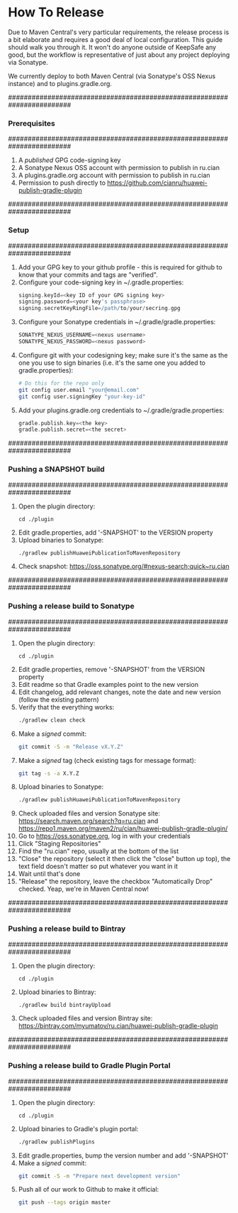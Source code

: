 How To Release
==============

Due to Maven Central's very particular requirements, the release process is a bit
elaborate and requires a good deal of local configuration.  This guide should walk
you through it.  It won't do anyone outside of KeepSafe any good, but the workflow
is representative of just about any project deploying via Sonatype.

We currently deploy to both Maven Central (via Sonatype's OSS Nexus instance) and to
plugins.gradle.org.

########################################################################
### Prerequisites
########################################################################

1. A *published* GPG code-signing key
1. A Sonatype Nexus OSS account with permission to publish in ru.cian
1. A plugins.gradle.org account with permission to publish in ru.cian
1. Permission to push directly to https://github.com/cianru/huawei-publish-gradle-plugin

########################################################################
### Setup
########################################################################

1. Add your GPG key to your github profile - this is required
   for github to know that your commits and tags are "verified".
1. Configure your code-signing key in ~/.gradle.properties:
   ```gradle
   signing.keyId=<key ID of your GPG signing key>
   signing.password=<your key's passphrase>
   signing.secretKeyRingFile=/path/to/your/secring.gpg
   ```
1. Configure your Sonatype credentials in ~/.gradle/gradle.properties:
   ```gradle
   SONATYPE_NEXUS_USERNAME=<nexus username>
   SONATYPE_NEXUS_PASSWORD=<nexus password>
   ```
1. Configure git with your codesigning key; make sure it's the same as the one
   you use to sign binaries (i.e. it's the same one you added to gradle.properties):
   ```bash
   # Do this for the repo only
   git config user.email "your@email.com"
   git config user.signingKey "your-key-id"
   ```
1. Add your plugins.gradle.org credentials to ~/.gradle/gradle.properties:
   ```gradle
   gradle.publish.key=<the key>
   gradle.publish.secret=<the secret>
   ```
########################################################################
### Pushing a SNAPSHOT build
########################################################################
1. Open the plugin directory:
    ```
    cd ./plugin
    ```
1. Edit gradle.properties, add '-SNAPSHOT' to the VERSION property
1. Upload binaries to Sonatype:
   ```bash
   ./gradlew publishHuaweiPublicationToMavenRepository
   ```
1. Check snapshot: https://oss.sonatype.org/#nexus-search;quick~ru.cian

########################################################################
### Pushing a release build to Sonatype
########################################################################
1. Open the plugin directory:
    ```
    cd ./plugin
    ```
1. Edit gradle.properties, remove '-SNAPSHOT' from the VERSION property
1. Edit readme so that Gradle examples point to the new version
1. Edit changelog, add relevant changes, note the date and new version (follow the existing pattern)
1. Verify that the everything works:
   ```bash
   ./gradlew clean check
   ```
1. Make a *signed* commit:
   ```bash
   git commit -S -m "Release vX.Y.Z"
   ``` 
1. Make a *signed* tag (check existing tags for message format):
   ```bash
   git tag -s -a X.Y.Z
   ```
1. Upload binaries to Sonatype:
   ```bash
   ./gradlew publishHuaweiPublicationToMavenRepository
   ```
1. Check uploaded files and version Sonatype site: https://search.maven.org/search?q=ru.cian and https://repo1.maven.org/maven2/ru/cian/huawei-publish-gradle-plugin/   
1. Go to https://oss.sonatype.org, log in with your credentials
1. Click "Staging Repositories"
1. Find the "ru.cian" repo, usually at the bottom of the list
1. "Close" the repository (select it then click the "close" button up top), the text field doesn't matter so put whatever you want in it
1. Wait until that's done
1. "Release" the repository, leave the checkbox "Automatically Drop" checked. Yeap, we're in Maven Central now!

########################################################################
### Pushing a release build to Bintray
########################################################################
1. Open the plugin directory:
    ```
    cd ./plugin
    ```
1. Upload binaries to Bintray:
   ```bash
   ./gradlew build bintrayUpload
   ```
1. Check uploaded files and version Bintray site: https://bintray.com/myumatov/ru.cian/huawei-publish-gradle-plugin   

########################################################################
### Pushing a release build to Gradle Plugin Portal
########################################################################
1. Open the plugin directory:
    ```
    cd ./plugin
    ```
1. Upload binaries to Gradle's plugin portal:
   ```bash
   ./gradlew publishPlugins
   ```
1. Edit gradle.properties, bump the version number and add '-SNAPSHOT'
1. Make a *signed* commit:
   ```bash
   git commit -S -m "Prepare next development version"
   ```
1. Push all of our work to Github to make it official:
   ```bash
   git push --tags origin master
   ```

